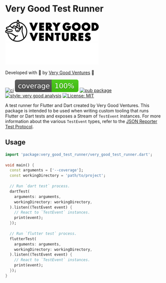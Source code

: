 # Very Good Test Runner

[![Very Good Ventures][logo_black]][very_good_ventures_link_light]
[![Very Good Ventures][logo_white]][very_good_ventures_link_dark]

Developed with 💙 by [Very Good Ventures][very_good_ventures_link] 🦄

[![ci][ci_badge]][ci_link]
[![coverage][coverage_badge]][ci_link]
[![pub package][pub_badge]][pub_link]
[![style: very good analysis][very_good_analysis_badge]][very_good_analysis_link]
[![License: MIT][license_badge]][license_link]

A test runner for Flutter and Dart created by Very Good Ventures. This package is intended to be used when writing custom tooling that runs Flutter or Dart tests and exposes a Stream of `TestEvent` instances. For more information about the various `TestEvent` types, refer to the [JSON Reporter Test Protocol][json_reporter_test_protocol_link].

## Usage

```dart
import 'package:very_good_test_runner/very_good_test_runner.dart';

void main() {
  const arguments = ['--coverage'];
  const workingDirectory = 'path/to/project';

  // Run `dart test` process.
  dartTest(
    arguments: arguments,
    workingDirectory: workingDirectory,
  ).listen((TestEvent event) {
    // React to `TestEvent` instances.
    print(event);
  });

  // Run `flutter test` process.
  flutterTest(
    arguments: arguments,
    workingDirectory: workingDirectory,
  ).listen((TestEvent event) {
    // React to `TestEvent` instances.
    print(event);
  });
}
```

[ci_badge]: https://github.com/VeryGoodOpenSource/very_good_test_runner/workflows/very_good_test_runner/badge.svg
[ci_link]: https://github.com/VeryGoodOpenSource/very_good_test_runner/actions
[coverage_badge]: https://raw.githubusercontent.com/VeryGoodOpenSource/very_good_test_runner/main/coverage_badge.svg
[json_reporter_test_protocol_link]: https://github.com/dart-lang/test/blob/master/pkgs/test/doc/json_reporter.md
[license_badge]: https://img.shields.io/badge/license-MIT-blue.svg
[license_link]: https://opensource.org/licenses/MIT
[logo_black]: https://raw.githubusercontent.com/VGVentures/very_good_brand/main/styles/README/vgv_logo_black.png#gh-light-mode-only
[logo_white]: https://raw.githubusercontent.com/VGVentures/very_good_brand/main/styles/README/vgv_logo_white.png#gh-dark-mode-only
[pub_badge]: https://img.shields.io/pub/v/very_good_test_runner.svg
[pub_link]: https://pub.dartlang.org/packages/very_good_test_runner
[very_good_analysis_badge]: https://img.shields.io/badge/style-very_good_analysis-B22C89.svg
[very_good_analysis_link]: https://pub.dev/packages/very_good_analysis
[very_good_ventures_link]: https://verygood.ventures/?utm_source=github
[very_good_ventures_link_dark]: https://verygood.ventures/?utm_source=github#gh-dark-mode-only
[very_good_ventures_link_light]: https://verygood.ventures/?utm_source=github#gh-light-mode-only
